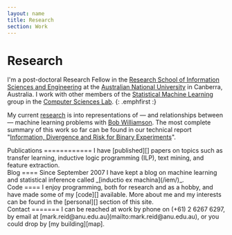 ```yaml
---
layout: name
title: Research
section: Work
---
```


Research
========
I'm a post-doctoral Research Fellow in the 
[Research School of Information Sciences and Engineering][rsise] 
at the [Australian National University][anu] in Canberra, Australia. 
I work with other members of the [Statistical Machine Learning][sml] 
group in the [Computer Sciences Lab][csl]. 
{: .emphfirst :}

[rsise]: http://rsise.anu.edu.au/
[anu]: http://anu.edu.au/
[sml]: http://sml.rsise.anu.edu.au/
[csl]: http://csl.rsise.anu.edu.au/


My current [research][] is into representations of — and relationships between 
— machine learning problems with [Bob Williamson][bob]. The most complete 
summary of this work so far can be found in our technical report "[Information, 
Divergence and Risk for Binary Experiments][infodiv]".

[bob]: http://axiom.anu.edu.au/~williams/
[infodiv]: http://arxiv.org/abs/0901.0356

<div class="section" markdown="1">
Publications
============
I have [published][] papers on topics
such as transfer learning, inductive logic programming (ILP), text mining, and
feature extraction.
</div>


<div class="section" markdown="1">
Blog
====
Since September 2007 I have kept a blog on machine learning and statistical 
inference called _[inductio ex machina](/iem/)_. 
</div>

<div class="section" markdown="1">
Code
====
I enjoy programming, both for research and as a hobby, and have made some of
my [code][] available. More about me and my interests can be found
in the [personal][] section of this site. 
</div>

[research]: /work/
[published]: /work/pubs
[personal]: /
[code]: /code/

[feed bag]: http://mark.reid.name/code/feed-bag/
[inductio ex machina]: http://conflate.net/inductio/
[nips 2007]: http://nips.cc/Conferences/2007/
[workshop]: http://hunch.net/~learning-problem-design/
[slides]: http://users.rsise.anu.edu.au/~mreid/files/slides/NIPS2007_Slides.pdf
[nictaseminar]: http://users.rsise.anu.edu.au/~mreid/files/slides/NICTA_Seminar_May2008.pdf

<div class="section" markdown="1">
Contact 
=======
I can be reached at work by phone on (+61) 2 6267 6297, 
by email at [mark.reid@anu.edu.au](mailto:mark.reid@anu.edu.au),
or you could drop by [my building][map].
</div>

[map]: http://maps.google.com/maps?f=q&hl=en&geocode=&time=&date=&ttype=&q=RSISE+ANU+Canberra&ie=UTF8&t=h&mrt=kmlkmz&ll=-35.273758,149.120092&spn=0.033354,0.025535&z=15&om=1
